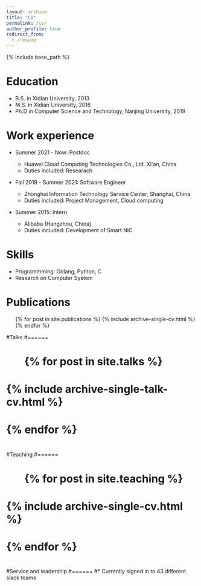 ```yaml
---
layout: archive
title: "CV"
permalink: /cv/
author_profile: true
redirect_from:
  - /resume
---
```


{% include base_path %}

Education
======
* B.S. in Xidian University, 2013
* M.S. in Xidian University, 2016
* Ph.D in Computer Science and Technology, Nanjing University, 2019

Work experience
======
* Summer 2021 - Now: Postdoc
  * Huawei Cloud Computing Technologies Co., Ltd. Xi'an, China
  * Duties included: Researach

* Fall 2019 - Summer 2021: Software Engineer
  * Zhonghui Information Technology Service Center, Shanghai, China
  * Duties included: Project Management, Cloud computing

* Summer 2015: Intern
  * Alibaba (Hangzhou, China)
  * Duties included: Development of Smart NIC
  
Skills
======
* Programmming: Golang, Python, C
* Research on Computer System

Publications
======
  <ul>{% for post in site.publications %}
    {% include archive-single-cv.html %}
  {% endfor %}</ul>
  
#Talks
#======
#  <ul>{% for post in site.talks %}
#    {% include archive-single-talk-cv.html %}
#  {% endfor %}</ul>
#  
#Teaching
#======
#  <ul>{% for post in site.teaching %}
#    {% include archive-single-cv.html %}
#  {% endfor %}</ul>
#  
#Service and leadership
#======
#* Currently signed in to 43 different slack teams
